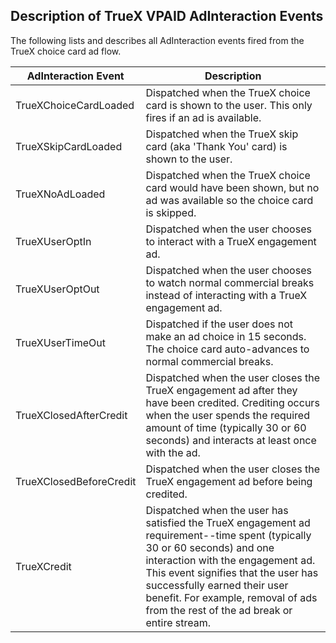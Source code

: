 ## Description of TrueX VPAID AdInteraction Events

The following lists and describes all AdInteraction events fired from the TrueX choice card ad flow.

| AdInteraction Event  | Description |
| ------------- | ------------- |
| TrueXChoiceCardLoaded  | Dispatched when the TrueX choice card is shown to the user.  This only fires if an ad is available.  |
| TrueXSkipCardLoaded  | Dispatched when the TrueX skip card (aka 'Thank You' card) is shown to the user.  |
| TrueXNoAdLoaded  | Dispatched when the TrueX choice card would have been shown, but no ad was available so the choice card is skipped.  |
| TrueXUserOptIn  | Dispatched when the user chooses to interact with a TrueX engagement ad.  |
| TrueXUserOptOut  | Dispatched when the user chooses to watch normal commercial breaks instead of interacting with a TrueX engagement ad.  |
| TrueXUserTimeOut  | Dispatched if the user does not make an ad choice in 15 seconds.  The choice card auto-advances to normal commercial breaks.  |
| TrueXClosedAfterCredit  | Dispatched when the user closes the TrueX engagement ad after they have been credited.  Crediting occurs when the user spends the required amount of time (typically 30 or 60 seconds) and interacts at least once with the ad.  |
| TrueXClosedBeforeCredit  | Dispatched when the user closes the TrueX engagement ad before being credited.  |
| TrueXCredit  | Dispatched when the user has satisfied the TrueX engagement ad requirement--time spent (typically 30 or 60 seconds) and one interaction with the engagement ad.  This event signifies that the user has successfully earned their user benefit.  For example, removal of ads from the rest of the ad break or entire stream.  |

